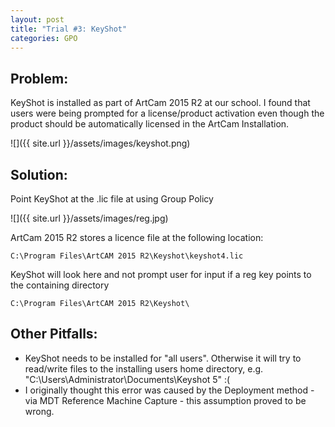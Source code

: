 ```yaml
---
layout: post
title: "Trial #3: KeyShot"
categories: GPO
---
```


## Problem:
KeyShot is installed as part of ArtCam 2015 R2 at our school.  I found that users were being prompted for a license/product activation even though the product should be automatically licensed in the ArtCam Installation.

![]({{ site.url }}/assets/images/keyshot.png)

## Solution:
Point KeyShot at the .lic file at using Group Policy

![]({{ site.url }}/assets/images/reg.jpg)

ArtCam 2015 R2 stores a licence file at the following location:

    C:\Program Files\ArtCAM 2015 R2\Keyshot\keyshot4.lic

KeyShot will look here and not prompt user for input if a reg key points to the containing directory

    C:\Program Files\ArtCAM 2015 R2\Keyshot\

## Other Pitfalls:

  * KeyShot needs to be installed for "all users".  Otherwise it will try to read/write files to the installing users home directory, e.g. "C:\Users\Administrator\Documents\Keyshot 5" :(
  * I originally thought this error was caused by the Deployment method - via MDT Reference Machine Capture - this assumption proved to be wrong.
